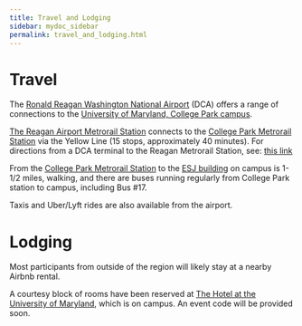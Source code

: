 ```yaml
---
title: Travel and Lodging
sidebar: mydoc_sidebar
permalink: travel_and_lodging.html
---
```



# Travel

The [Ronald Reagan Washington National Airport](https://www.google.com/maps/place/Ronald+Reagan+Washington+National+Airport/@38.851242,-77.0402315,15z/data=!4m12!1m6!3m5!1s0x0:0x4168af016d076bad!2sRonald+Reagan+Washington+National+Airport!8m2!3d38.851242!4d-77.0402315!3m4!1s0x0:0x4168af016d076bad!8m2!3d38.851242!4d-77.0402315) (DCA) offers a range of connections to the [University of Maryland, College Park campus](https://www.google.com/maps/place/University+of+Maryland/@38.9869183,-76.9425543,15z/data=!4m12!1m6!3m5!1s0x0:0xd48e8bdda5e4da9a!2sUniversity+of+Maryland!8m2!3d38.9869183!4d-76.9425543!3m4!1s0x0:0xd48e8bdda5e4da9a!8m2!3d38.9869183!4d-76.9425543).

[The Reagan Airport Metrorail Station](https://www.google.com/maps/place/Ronald+Reagan+Washington+National+Airport/@38.8536287,-77.0462561,17z/data=!4m12!1m6!3m5!1s0x89b7b73031985fcf:0x7c196440177acb97!2sRonald+Reagan+Washington+National+Airport+Metro+Station!8m2!3d38.8536245!4d-77.0440674!3m4!1s0x89b7b730324c7c23:0x253e0e664c538ee9!8m2!3d38.8533826!4d-77.043987) connects to the [College Park Metrorail Station](https://www.google.com/maps/place/College+Park+Metrorail+Station/@38.978181,-76.927441,15z/data=!4m5!3m4!1s0x0:0x8ae011d055669245!8m2!3d38.978181!4d-76.927441) via the Yellow Line (15 stops, approximately 40 minutes). For directions from a DCA terminal to the Reagan Metrorail Station, see: [this link](https://www.flyreagan.com/dca/metrorail-station)

From the [College Park Metrorail Station](https://www.google.com/maps/place/College+Park+Metrorail+Station/@38.978181,-76.927441,15z/data=!4m5!3m4!1s0x0:0x8ae011d055669245!8m2!3d38.978181!4d-76.927441) to the [ESJ building](https://www.google.com/maps/place/Edward+St.+John+Learning+and+Teaching+Center/@38.9870843,-76.9421482,17z/data=!4m12!1m6!3m5!1s0x0:0xa35cd8e643c0c5f2!2sEdward+St.+John+Learning+and+Teaching+Center!8m2!3d38.9871927!4d-76.9420624!3m4!1s0x0:0xa35cd8e643c0c5f2!8m2!3d38.9871927!4d-76.9420624) on campus is 1-1/2 miles, walking, and there are buses running regularly from College Park station to campus, including Bus #17.

Taxis and Uber/Lyft rides are also available from the airport. 

# Lodging

Most participants from outside of the region will likely stay at a nearby Airbnb rental.

A courtesy block of rooms have been reserved at [The Hotel at the University of Maryland](https://www.thehotelumd.com/), which is on campus. An event code will be provided soon. 

